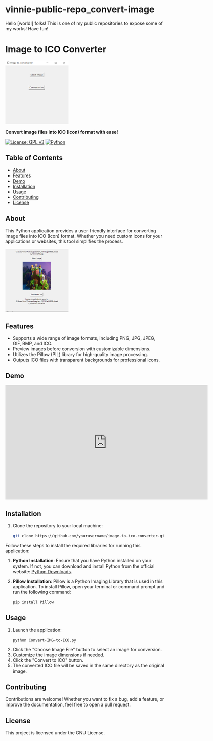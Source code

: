 # vinnie-public-repo_convert-image
Hello [world!] folks! This is one of my public repositories to expose some of my works! Have fun!

# Image to ICO Converter

<img src="./convert-to-ico.PNG" alt="Project Logo" width="200" height="200">

**Convert image files into ICO (Icon) format with ease!**

[![License: GPL v3](https://img.shields.io/badge/License-GPLv3-blue.svg)](https://www.gnu.org/licenses/gpl-3.0)
[![Python](https://img.shields.io/badge/Python-3.x-blue.svg)](https://www.python.org/)

## Table of Contents
- [About](#about)
- [Features](#features)
- [Demo](#demo)
- [Installation](#installation)
- [Usage](#usage)
- [Contributing](#contributing)
- [License](#license)

## About

This Python application provides a user-friendly interface for converting image files into ICO (Icon) format. Whether you need custom icons for your applications or websites, this tool simplifies the process.

<img src="./convert-to-ico_screenshot.PNG" alt="Project Logo" width="200" height="200">

## Features

- Supports a wide range of image formats, including PNG, JPG, JPEG, GIF, BMP, and ICO.
- Preview images before conversion with customizable dimensions.
- Utilizes the Pillow (PIL) library for high-quality image processing.
- Outputs ICO files with transparent backgrounds for professional icons.

## Demo

<iframe width="640" height="360" src="https://www.youtube.com/watch?v=TBtn7EhJumw" frameborder="0" allowfullscreen></iframe>

## Installation

1. Clone the repository to your local machine:

   ```bash
   git clone https://github.com/yourusername/image-to-ico-converter.git

Follow these steps to install the required libraries for running this application:

1. **Python Installation**: Ensure that you have Python installed on your system. If not, you can download and install Python from the official website: [Python Downloads](https://www.python.org/downloads/).

2. **Pillow Installation**: Pillow is a Python Imaging Library that is used in this application. To install Pillow, open your terminal or command prompt and run the following command:

   ```bash
   pip install Pillow

## Usage

1. Launch the application:
   ```bash
   python Convert-IMG-to-ICO.py
2. Click the "Choose Image File" button to select an image for conversion.
3. Customize the image dimensions if needed.
4. Click the "Convert to ICO" button.
5. The converted ICO file will be saved in the same directory as the original image.

## Contributing

Contributions are welcome! Whether you want to fix a bug, add a feature, or improve the documentation, feel free to open a pull request.

## License

This project is licensed under the GNU License.
